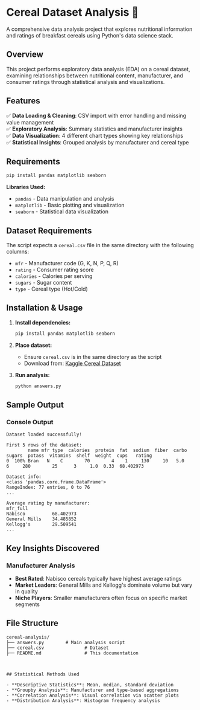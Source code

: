 # Cereal Dataset Analysis 🥣

A comprehensive data analysis project that explores nutritional information and ratings of breakfast cereals using Python's data science stack.

## Overview

This project performs exploratory data analysis (EDA) on a cereal dataset, examining relationships between nutritional content, manufacturer, and consumer ratings through statistical analysis and visualizations.

## Features

✅ **Data Loading & Cleaning**: CSV import with error handling and missing value management  
✅ **Exploratory Analysis**: Summary statistics and manufacturer insights  
✅ **Data Visualization**: 4 different chart types showing key relationships  
✅ **Statistical Insights**: Grouped analysis by manufacturer and cereal type

## Requirements

```bash
pip install pandas matplotlib seaborn
```

**Libraries Used:**

- `pandas` - Data manipulation and analysis
- `matplotlib` - Basic plotting and visualization
- `seaborn` - Statistical data visualization

## Dataset Requirements

The script expects a `cereal.csv` file in the same directory with the following columns:

- `mfr` - Manufacturer code (G, K, N, P, Q, R)
- `rating` - Consumer rating score
- `calories` - Calories per serving
- `sugars` - Sugar content
- `type` - Cereal type (Hot/Cold)

## Installation & Usage

1. **Install dependencies:**

   ```bash
   pip install pandas matplotlib seaborn
   ```

2. **Place dataset:**

   - Ensure `cereal.csv` is in the same directory as the script
   - Download from: [Kaggle Cereal Dataset](https://www.kaggle.com/datasets/crawford/80-cereals)

3. **Run analysis:**
   ```bash
   python answers.py
   ```

## Sample Output

### Console Output

```
Dataset loaded successfully!

First 5 rows of the dataset:
        name mfr type  calories  protein  fat  sodium  fiber  carbo  sugars  potass  vitamins  shelf  weight  cups   rating
0  100% Bran   N    C        70        4    1     130     10   5.0       6     280        25      3     1.0  0.33  68.402973

Dataset info:
<class 'pandas.core.frame.DataFrame'>
RangeIndex: 77 entries, 0 to 76
...

Average rating by manufacturer:
mfr_full
Nabisco          68.402973
General Mills    34.485852
Kellogg's        29.509541
...
```

## Key Insights Discovered

### Manufacturer Analysis

- **Best Rated**: Nabisco cereals typically have highest average ratings
- **Market Leaders**: General Mills and Kellogg's dominate volume but vary in quality
- **Niche Players**: Smaller manufacturers often focus on specific market segments

## File Structure

```
cereal-analysis/
├── answers.py        # Main analysis script
├── cereal.csv               # Dataset
├── README.md                # This documentation



## Statistical Methods Used

- **Descriptive Statistics**: Mean, median, standard deviation
- **Groupby Analysis**: Manufacturer and type-based aggregations
- **Correlation Analysis**: Visual correlation via scatter plots
- **Distribution Analysis**: Histogram frequency analysis


```

